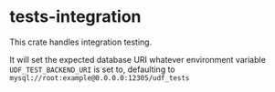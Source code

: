 # tests-integration

This crate handles integration testing.

It will set the expected database URI whatever environment variable
`UDF_TEST_BACKEND_URI` is set to, defaulting to
`mysql://root:example@0.0.0.0:12305/udf_tests`
